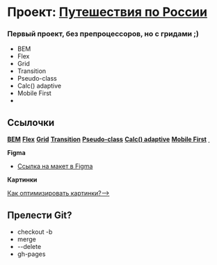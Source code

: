 # Проект: [Путешествия по России](https://javelinsx.github.io/russian-travel/)

### Первый проект, без препроцессоров, но с гридами ;)
* BEM
* Flex
* Grid
* Transition
* Pseudo-class
* Calc() adaptive
* Mobile First
* &nbsp;

## Ссылочки

[**BEM**](https://ru.bem.info/methodology/quick-start/)
[**Flex**](https://developer.mozilla.org/ru/docs/Web/CSS/flex)
[**Grid**](https://developer.mozilla.org/ru/docs/Web/CSS/CSS_Grid_Layout/Basic_Concepts_of_Grid_Layout)
[**Transition**](https://developer.mozilla.org/ru/docs/Web/CSS/transition)
[**Pseudo-class**](https://developer.mozilla.org/ru/docs/Web/CSS/Pseudo-classes)
[**Calc() adaptive**](https://vc.ru/dev/178033-dinamicheskoe-masshtabirovanie-elementov-v-css)
[**Mobile First**](https://zellwk.com/blog/how-to-write-mobile-first-css/)
[**&nbsp;**](https://www.artlebedev.ru/typograf/)


**Figma**

* [Ссылка на макет в Figma](https://www.figma.com/file/5S2WSbEFL6awjVWJ0NWL8Q/Sprint-3_-Russia-_-desktop-mobile?node-id=28503%3A0)

**Картинки**

[Как оптимизировать картинки?-->](https://tinypng.com/)

## Прелести Git?

* checkout -b
* merge 
* --delete 
* gh-pages

